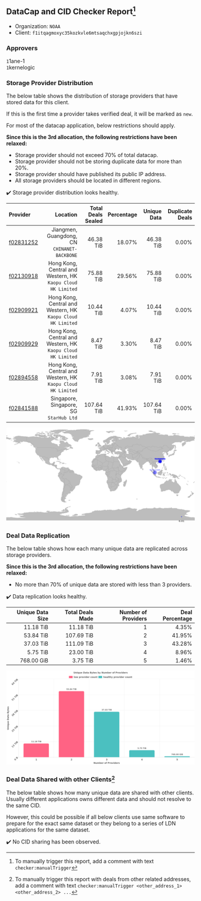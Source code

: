 ## DataCap and CID Checker Report[^1]
 - Organization: `NOAA`
 - Client: `f1itqagmoxyc35kozkvle6mtsaqchxgpjojkn6szi`
### Approvers
`1`1ane-1<br/>`1`kernelogic


### Storage Provider Distribution
The below table shows the distribution of storage providers that have stored data for this client.

If this is the first time a provider takes verified deal, it will be marked as `new`.

For most of the datacap application, below restrictions should apply.

**Since this is the 3rd allocation, the following restrictions have been relaxed:**
 - Storage provider should not exceed 70% of total datacap.
 - Storage provider should not be storing duplicate data for more than 20%.
 - Storage provider should have published its public IP address.
 - All storage providers should be located in different regions.

✔️ Storage provider distribution looks healthy.

| Provider                                              |                                                        Location | Total Deals Sealed | Percentage | Unique Data | Duplicate Deals |
| :---------------------------------------------------- | --------------------------------------------------------------: | -----------------: | ---------: | ----------: | --------------: |
| [f02831252](https://filfox.info/en/address/f02831252) |                 Jiangmen, Guangdong, CN<br/>`CHINANET-BACKBONE` |          46.38 TiB |     18.07% |   46.38 TiB |           0.00% |
| [f02130918](https://filfox.info/en/address/f02130918) | Hong Kong, Central and Western, HK<br/>`Kaopu Cloud HK Limited` |          75.88 TiB |     29.56% |   75.88 TiB |           0.00% |
| [f02909921](https://filfox.info/en/address/f02909921) | Hong Kong, Central and Western, HK<br/>`Kaopu Cloud HK Limited` |          10.44 TiB |      4.07% |   10.44 TiB |           0.00% |
| [f02909929](https://filfox.info/en/address/f02909929) | Hong Kong, Central and Western, HK<br/>`Kaopu Cloud HK Limited` |           8.47 TiB |      3.30% |    8.47 TiB |           0.00% |
| [f02894558](https://filfox.info/en/address/f02894558) | Hong Kong, Central and Western, HK<br/>`Kaopu Cloud HK Limited` |           7.91 TiB |      3.08% |    7.91 TiB |           0.00% |
| [f02841588](https://filfox.info/en/address/f02841588) |                      Singapore, Singapore, SG<br/>`StarHub Ltd` |         107.64 TiB |     41.93% |  107.64 TiB |           0.00% |

<img src="https://raw.githubusercontent.com/data-preservation-programs/filplus-checker-assets/main/filecoin-project/filecoin-plus-large-datasets/issues/2243/1704174010241.png"/>

### Deal Data Replication
The below table shows how each many unique data are replicated across storage providers.


**Since this is the 3rd allocation, the following restrictions have been relaxed:**
- No more than 70% of unique data are stored with less than 3 providers.

✔️ Data replication looks healthy.

| Unique Data Size | Total Deals Made | Number of Providers | Deal Percentage |
| ---------------: | ---------------: | ------------------: | --------------: |
|        11.18 TiB |        11.18 TiB |                   1 |           4.35% |
|        53.84 TiB |       107.69 TiB |                   2 |          41.95% |
|        37.03 TiB |       111.09 TiB |                   3 |          43.28% |
|         5.75 TiB |        23.00 TiB |                   4 |           8.96% |
|       768.00 GiB |         3.75 TiB |                   5 |           1.46% |

<img src="https://raw.githubusercontent.com/data-preservation-programs/filplus-checker-assets/main/filecoin-project/filecoin-plus-large-datasets/issues/2243/1704174010990.png"/>

### Deal Data Shared with other Clients[^3]
The below table shows how many unique data are shared with other clients.
Usually different applications owns different data and should not resolve to the same CID.

However, this could be possible if all below clients use same software to prepare for the exact same dataset or they belong to a series of LDN applications for the same dataset.

✔️ No CID sharing has been observed.

[^1]: To manually trigger this report, add a comment with text `checker:manualTrigger`

[^2]: Deals from those addresses are combined into this report as they are specified with `checker:manualTrigger`

[^3]: To manually trigger this report with deals from other related addresses, add a comment with text `checker:manualTrigger <other_address_1> <other_address_2> ...`
